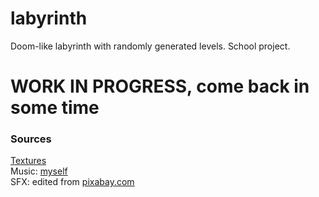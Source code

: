 # labyrinth
Doom-like labyrinth with randomly generated levels. School project.

# WORK IN PROGRESS, come back in some time

### Sources

[Textures](https://www.doomworld.com/forum/topic/99021-doom-neural-upscale-2x-v-10)  
Music: [myself]()  
SFX: edited from [pixabay.com](https://pixabay.com)  
